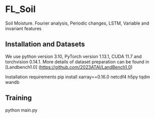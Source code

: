 # FL_Soil
Soil Moisture. Fourier analysis, Periodic changes, LSTM, Variable and invariant features

## Installation and Datasets
We use python version 3.10, PyTorch version 1.13.1, CUDA 11.7 and torchvision 0.14.1. More details of dataset preparation can be found in [Landbench1.0] (https://github.com/2023ATAI/LandBench1.0)

Installation requirements
   pip install xarray==0.16.0 netcdf4 h5py tqdm wandb

## Training
   python main.py
